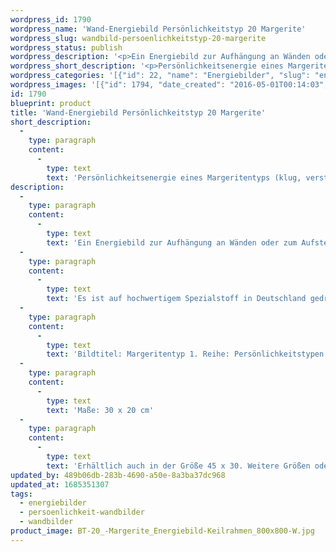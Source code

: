 ```yaml
---
wordpress_id: 1790
wordpress_name: 'Wand-Energiebild Persönlichkeitstyp 20 Margerite'
wordpress_slug: wandbild-persoenlichkeitstyp-20-margerite
wordpress_status: publish
wordpress_description: '<p>Ein Energiebild zur Aufhängung an Wänden oder zum Aufstellen im Raum mit einem aktivierbaren Informationsfeld zum Energiefeld eines Margeritentypen, Blütenenergietyp 20: k<span class="s1">lug, verständig, ausdauernd, schlicht.</span></p><p>Es ist auf hochwertigem Spezialstoff in Deutschland gedruckt und sorgfältig in Handarbeit auf Holzkeilrahmen aufgezogen. Laut Herstellerangaben ist der farbintensive Druck 70 Jahre lichtecht, waschbar und in einem umweltorientierten Verfahren hergestellt. Der Oberstoff ist mit einer Spezialbeschichtung unterfüttert, so dass, bei Aufhängung an der Wand, der rückseitige Holzrahmen auch bei hellen Farben unsichtbar ist.</p><p>Bildtitel: Margeritentyp 1. Reihe: Persönlichkeitstypen</p><p>Maße: 30 x 20 cm</p><p>Erhältlich auch in der Größe 45 x 30. Weitere Größen oder andere Seitenverhältnisse, sind bis 200 cm individuell für Sie innerhalb weniger Tage herstellbar. Bitte kontaktieren Sie uns hierfür unter <a href="mailto:info@elvedenverlag.de">info@elvedenverlag.de</a>.</p><p><a href="https://my.feenbaum.de/anwendung-energie-wandbilder/">Anwendungshinweise</a>      <a href="https://my.feenbaum.de/produktinformation-wandbilder/">Produktinformationen</a></p>'
wordpress_short_description: '<p>Persönlichkeitsenergie eines Margeritentyps (k<span class="s1">lug, verständig, ausdauernd, schlicht)</span><br /><em>Hinweis: Das Wasserzeichen „Elveden Verlag Energiebild“ wird nicht mit gedruckt</em></p>'
wordpress_categories: '[{"id": 22, "name": "Energiebilder", "slug": "energiebilder"}, {"id": 43, "name": "Pers\u00f6nlichkeit", "slug": "persoenlichkeit-wandbilder"}, {"id": 24, "name": "Wandbilder", "slug": "wandbilder"}]'
wordpress_images: '[{"id": 1794, "date_created": "2016-05-01T00:14:03", "date_created_gmt": "2016-04-30T20:14:03", "date_modified": "2016-05-01T00:14:03", "date_modified_gmt": "2016-04-30T20:14:03", "src": "https://my.feenbaum.de/wp-content/uploads/2016/05/BT-20_-Margerite_Energiebild-Keilrahmen_800x800-W.jpg", "name": "BT-20_ Margerite_Energiebild-Keilrahmen_800x800-W", "alt": ""}]'
id: 1790
blueprint: product
title: 'Wand-Energiebild Persönlichkeitstyp 20 Margerite'
short_description:
  -
    type: paragraph
    content:
      -
        type: text
        text: 'Persönlichkeitsenergie eines Margeritentyps (klug, verständig, ausdauernd, schlicht)'
description:
  -
    type: paragraph
    content:
      -
        type: text
        text: 'Ein Energiebild zur Aufhängung an Wänden oder zum Aufstellen im Raum mit einem aktivierbaren Informationsfeld zum Energiefeld eines Margeritentypen, Blütenenergietyp 20: klug, verständig, ausdauernd, schlicht.'
  -
    type: paragraph
    content:
      -
        type: text
        text: 'Es ist auf hochwertigem Spezialstoff in Deutschland gedruckt und sorgfältig in Handarbeit auf Holzkeilrahmen aufgezogen. Laut Herstellerangaben ist der farbintensive Druck 70 Jahre lichtecht, waschbar und in einem umweltorientierten Verfahren hergestellt. Der Oberstoff ist mit einer Spezialbeschichtung unterfüttert, so dass, bei Aufhängung an der Wand, der rückseitige Holzrahmen auch bei hellen Farben unsichtbar ist.'
  -
    type: paragraph
    content:
      -
        type: text
        text: 'Bildtitel: Margeritentyp 1. Reihe: Persönlichkeitstypen'
  -
    type: paragraph
    content:
      -
        type: text
        text: 'Maße: 30 x 20 cm'
  -
    type: paragraph
    content:
      -
        type: text
        text: 'Erhältlich auch in der Größe 45 x 30. Weitere Größen oder andere Seitenverhältnisse, sind bis 200 cm individuell für Sie innerhalb weniger Tage herstellbar. Bitte kontaktieren Sie uns hierfür unter info@elvedenverlag.de.'
updated_by: 489b06db-283b-4690-a50e-8a3ba37dc968
updated_at: 1685351307
tags:
  - energiebilder
  - persoenlichkeit-wandbilder
  - wandbilder
product_image: BT-20_-Margerite_Energiebild-Keilrahmen_800x800-W.jpg
---
```

